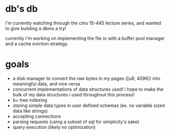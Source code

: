 # db's db

i'm currently watching through the cmu 15-445 lecture series, and wanted to give building a dbms a try!

currently i'm working on implementing the file io with a buffer pool manager and a cache eviction strategy.

# goals

- a disk manager to convert the raw bytes in my pages ([u8; 4096]) into meaningful data, and vice versa
- concurrent implementations of data structures used! i hope to make the bulk of my data structures i used throughout this process!
- b+ tree indexing
- storing simple data types in user defined schemas (ex. no variable sized data like strings)
- accepting connections
- parsing requests (using a subset of sql for simplicity's sake)
- query execution (likely no optimization)
